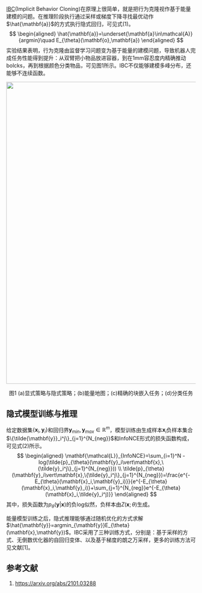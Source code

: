 [IBC](https://arxiv.org/abs/2109.00137)(Implicit Behavior Cloning)在原理上很简单，就是把行为克隆视作基于能量建模的问题。在推理阶段执行通过采样或梯度下降寻找最优动作$\hat{\mathbf{a}}$的方式执行隐式回归，可见式(1)。
$$
\begin{aligned}
\hat{\mathbf{a}}=\underset{\mathbf{a}\in\mathcal{A}}{argmin}\quad E_{\theta}(\mathbf{o},\mathbf{a})
\end{aligned}
$$
实验结果表明，行为克隆由监督学习问题变为基于能量的建模问题，导致机器人完成任务性能得到提升：从双臂把小物品放进容器，到在1mm容忍度内精确推动bolcks，再到根据颜色分类物品，可见图1所示。IBC不仅能够建模多峰分布，还能够不连续函数。

<div align="center">
  <img src="https://www.robotech.ink/usr/uploads/2024/02/620674604.png" width=800 />
  <p>图1 (a)显式策略与隐式策略；(b)能量地图；(c)精确的块嵌入任务；(d)分类任务</p>
</div>



## 隐式模型训练与推理

给定数据集$\{\mathbf{x}_i,\mathbf{y}_i\}$和回归界$\mathbf{y}_{min},\mathbf{y}_{max}\in\mathbb{R}^{m}$，模型训练由生成样本$\mathbf{x}_i$负样本集合$\{\tilde{\mathbf{y}}_i^j\}_{j=1}^{N_{neg}}$和InfoNCE形式的损失函数构成，可见式(2)所示。
$$
\begin{aligned}
\mathbf{\mathcal{L}}_{InfoNCE}=\sum_{i=1}^N -log(\tilde{p}_{\theta}(\mathbf{y}_i\vert\mathbf{x},\{\tilde{y}_i^j\}_{j=1}^{N_{neg}})) \\
\tilde{p}_{\theta}(\mathbf{y}_i\vert\mathbf{x},\{\tilde{y}_i^j\}_{j=1}^{N_{neg}})=\frac{e^{-E_{\theta}(\mathbf{x}_i,\mathbf{y}_i)}}{e^{-E_{\theta}(\mathbf{x}_i,\mathbf{y}_i)}+\sum_{j=1}^{N_{reg}}e^{-E_{\theta}(\mathbf{x}_i,\tilde{y}_i^j)}}
\end{aligned}
$$
其中，损失函数为$p_{\theta}(\mathbf{y}\vert\mathbf{x})$的负log似然，负样本由$Z(\mathbf{x};\theta)$生成。

能量模型训练之后，隐式推理能够通过随机优化的方式求解$\hat{\mathbf{y}}=argmin_{\mathbf{y}}E_{\theta}(\mathbf{x},\mathbf{y})$。IBC采用了三种训练方式，分别是：基于采样的方式、无倒数优化器的自回归变体、以及基于梯度的朗之万采样，更多的训练方法可见文献[1]。

## 参考文献
1. https://arxiv.org/abs/2101.03288